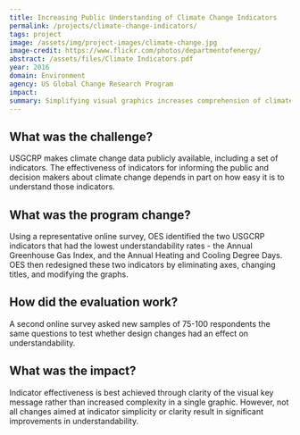 ```yaml
---
title: Increasing Public Understanding of Climate Change Indicators
permalink: /projects/climate-change-indicators/
tags: project
image: /assets/img/project-images/climate-change.jpg
image-credit: https://www.flickr.com/photos/departmentofenergy/
abstract: /assets/files/Climate Indicators.pdf
year: 2016
domain: Environment
agency: US Global Change Research Program
impact:
summary: Simplifying visual graphics increases comprehension of climate change indicators.
---
```

## What was the challenge?

USGCRP makes climate change data publicly available, including a set of indicators. The effectiveness of indicators for informing the public and decision makers about climate change depends in part on how easy it is to understand those indicators.

## What was the program change?

Using a representative online survey, OES identified the two  USGCRP indicators that had the lowest understandability rates - the Annual Greenhouse Gas Index, and the Annual Heating and Cooling Degree Days. OES then redesigned these two indicators by eliminating axes, changing titles, and modifying the graphs.

## How did the evaluation work?

A second online survey asked new samples of 75-100 respondents the same questions to test whether design changes had an effect on understandability.

## What was the impact?

Indicator effectiveness is best achieved through clarity of the visual key message rather than increased complexity in a single graphic. However, not all changes aimed at indicator simplicity or clarity result in significant improvements in understandability.

